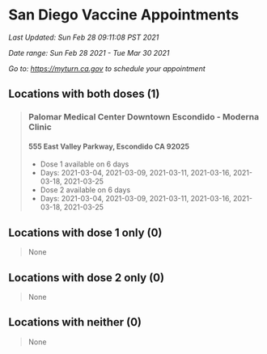 # San Diego Vaccine Appointments
*Last Updated: Sun Feb 28 09:11:08 PST 2021*

*Date range: Sun Feb 28 2021 - Tue Mar 30 2021*

*Go to: <https://myturn.ca.gov> to schedule your appointment*


## Locations with both doses (1)

>### Palomar Medical Center Downtown Escondido - Moderna Clinic
>#### 555 East Valley Parkway, Escondido CA 92025
>- Dose 1 available on 6 days
>  - Days: 2021-03-04, 2021-03-09, 2021-03-11, 2021-03-16, 2021-03-18, 2021-03-25
>- Dose 2 available on 6 days
>  - Days: 2021-03-04, 2021-03-09, 2021-03-11, 2021-03-16, 2021-03-18, 2021-03-25

## Locations with dose 1 only (0)

>None

## Locations with dose 2 only (0)

>None

## Locations with neither (0)

>None

